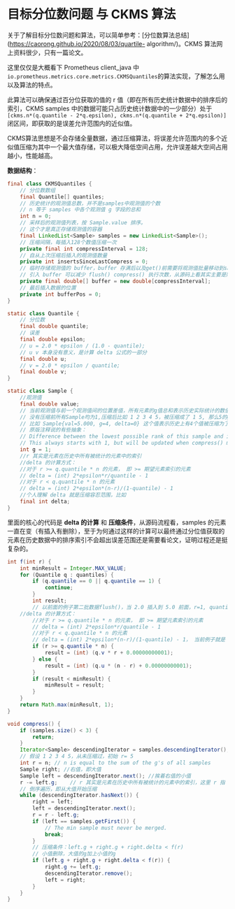 # 目标分位数问题 与 CKMS 算法

关于了解目标分位数问题和算法，可以简单参考：[分位数算法总结](https://caorong.github.io/2020/08/03/quartile- algorithm/)。CKMS 算法网上资料很少，只有一篇论文。

这里仅仅是大概看下 Prometheus client_java 中 `io.prometheus.metrics.core.metrics.CKMSQuantiles`的算法实现，了解怎么用以及算法的特点。

此算法可以确保通过百分位获取的值的 r 值（即在所有历史统计数据中的排序后的索引，CKMS samples 中的数据可能只占历史统计数据中的一少部分）处于 `[ckms.n*(q.quantile - 2*q.epsilon), ckms.n*(q.quantile + 2*q.epsilon)]` 闭区间，即获取的是误差允许范围内的近似值。

CKMS算法思想是不会存储全量数据，通过压缩算法，将误差允许范围内的多个近似值压缩为其中一个最大值存储，可以极大降低空间占用，允许误差越大空间占用越小，性能越高。

**数据结构**：

```java
final class CKMSQuantiles {
    // 分位数数组
    final Quantile[] quantiles;
    // 历史统计的观测值总数，并不是samples中观测值的个数
    // n 等于 samples 中各个观测值 g 字段的总和
    int n = 0;
    // 采样后的观测值列表，按 Sample.value 排序。
    // 这个才是真正存储观测值的容器
    final LinkedList<Sample> samples = new LinkedList<Sample>();
    // 压缩间隔，每插入128个数值压缩一次
    private final int compressInterval = 128;
    // 自从上次压缩后插入的观测值数量
    private int insertsSinceLastCompress = 0;
    // 临时存储观测值的 buffer，buffer 存满后以及get()前需要将观测值批量移动到samples
    // 引入 buffer 可以减少 flush() compress() 执行次数，从源码上看其实主要是降低 compress() 计算量
    private final double[] buffer = new double[compressInterval];
    // 最后插入数据的位置
    private int bufferPos = 0;
}

static class Quantile {
    // 分位数
    final double quantile;
    // 误差
    final double epsilon;
    // u = 2.0 * epsilon / (1.0 - quantile);
    // u v 本身没有意义，是计算 delta 公式的一部分
    final double u;
    // v = 2.0 * epsilon / quantile;
    final double v;
}

static class Sample {
	//观测值
    final double value;
	// 当前观测值与前一个观测值间的位置差值，所有元素的g值总和表示历史实际统计的数值总数
    // 没有压缩前所有Sample均为1,压缩后比如 1 2 3 4 5，被压缩成了 1 5, 那么5的g值是4，表示压缩了4个元素
    // 比如 Sample{val=5.000, g=4, delta=0} 这个值表示历史上有4个值被压缩为了这一个值
    // 原版注释说的有些抽象：
    // Difference between the lowest possible rank of this sample and its predecessor.
    // This always starts with 1, but will be updated when compress() merges Samples.
    int g = 1;
    //r 其实是元素在历史中所有被统计的元素中的索引
	//delta 的计算方式：
    //对于 r >= q.quantile * n 的元素， 即 >= 期望元素索引的元素
    // delta = (int) 2*epsilon*r/quantile - 1
    //对于 r < q.quantile * n 的元素
    // delta = (int) 2*epsilon*(n-r)/(1-quantile) - 1
    //个人理解 delta 就是压缩容忍范围，比如
    final int delta;
}
```

里面的核心的代码是 **delta 的计算** 和 **压缩条件**，从源码流程看，samples 的元素一直在变（有插入有删除），至于为何通过这样的计算可以最终通过分位值获取的元素在历史数据中的排序索引不会超出误差范围还是需要看论文，证明过程还是挺复杂的。

```java
int f(int r) {
    int minResult = Integer.MAX_VALUE;
    for (Quantile q : quantiles) {
        if (q.quantile == 0 || q.quantile == 1) {
            continue;
        }
        int result;
        // 以前面的例子第二批数据flush()，当 2.0 插入到 5.0 前面，r=1, quantile=0.5, n=8
	//delta 的计算方式：
        //对于 r >= q.quantile * n 的元素， 即 >= 期望元素索引的元素
        // delta = (int) 2*epsilon*r/quantile - 1
        //对于 r < q.quantile * n 的元素
        // delta = (int) 2*epsilon*(n-r)/(1-quantile) - 1， 当前例子就是 delta = 1
        if (r >= q.quantile * n) {
            result = (int) (q.v * r + 0.00000000001);
        } else {
            result = (int) (q.u * (n - r) + 0.00000000001);
        }
        if (result < minResult) {
            minResult = result;
        }
    }
    return Math.max(minResult, 1);
}

void compress() {
    if (samples.size() < 3) {
        return;
    }
    Iterator<Sample> descendingIterator = samples.descendingIterator();
    // 假设 1 2 3 4 5，从未压缩过，初始 r= 5
    int r = n; // n is equal to the sum of the g's of all samples
    Sample right; //右值，即大值
    Sample left = descendingIterator.next(); //挨着右值的小值
    r -= left.g;    // r 其实是元素在历史中所有被统计的元素中的索引，这里 r 指 left 元素的历史索引
    // 倒序遍历，即从大值开始压缩
    while (descendingIterator.hasNext()) {
        right = left;
        left = descendingIterator.next();
        r = r - left.g;
        if (left == samples.getFirst()) {
            // The min sample must never be merged.
            break;
        }
        // 压缩条件：left.g + right.g + right.delta < f(r)
        // 小值删除，大值的g加上小值的g
        if (left.g + right.g + right.delta < f(r)) {
            right.g += left.g;
            descendingIterator.remove();
            left = right;
        }
    }
}
```


